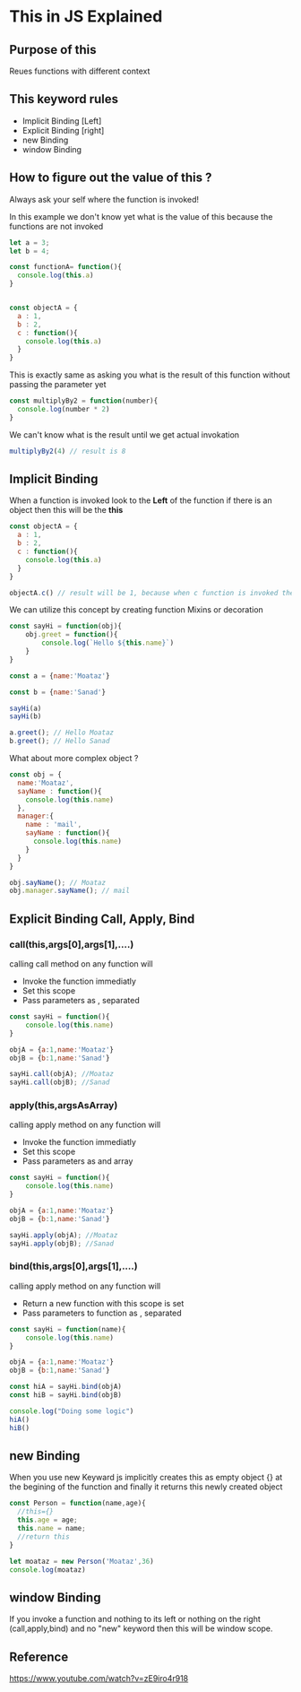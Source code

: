 # This in JS Explained

## Purpose of this

Reues functions with different context

## This keyword rules

- Implicit Binding [Left]
- Explicit Binding [right]
- new Binding
- window Binding

## How to figure out the value of this ? 

Always ask your self where the function is invoked!

In this example we don't know yet what is the value of this because the functions are not invoked

```js
let a = 3;
let b = 4;

const functionA= function(){
  console.log(this.a)
}


const objectA = {
  a : 1,
  b : 2,
  c : function(){
    console.log(this.a)
  }
}
```

This is exactly same as asking you what is the result of this function without passing the parameter yet

```js
const multiplyBy2 = function(number){
  console.log(number * 2)
}
```

We can't know what is the result until we get actual invokation

```js
multiplyBy2(4) // result is 8
```

## Implicit Binding

When a function is invoked look to the **Left** of the function if there is an object then this will be the **this**

```js
const objectA = {
  a : 1,
  b : 2,
  c : function(){
    console.log(this.a)
  }
}

objectA.c() // result will be 1, because when c function is invoked the left of the function is objectA which will act as this, since we are calling this.a then the value will be 1
```

We can utilize this concept by creating function Mixins or decoration

```js
const sayHi = function(obj){
    obj.greet = function(){
        console.log(`Hello ${this.name}`)
    }
}

const a = {name:'Moataz'}

const b = {name:'Sanad'}

sayHi(a)
sayHi(b)

a.greet(); // Hello Moataz
b.greet(); // Hello Sanad

```

What about more complex object ?

```js
const obj = {
  name:'Moataz',
  sayName : function(){
    console.log(this.name)
  },
  manager:{
    name : 'mail',
    sayName : function(){
      console.log(this.name)
    }
  }
}

obj.sayName(); // Moataz
obj.manager.sayName(); // mail
```

## Explicit Binding Call, Apply, Bind

### call(this,args[0],args[1],....)

calling call method on any function will 

- Invoke the function immediatly
- Set this scope
- Pass parameters as , separated

```js
const sayHi = function(){
    console.log(this.name)
}

objA = {a:1,name:'Moataz'}
objB = {b:1,name:'Sanad'}

sayHi.call(objA); //Moataz
sayHi.call(objB); //Sanad
```

### apply(this,argsAsArray)

calling apply method on any function will 

- Invoke the function immediatly
- Set this scope
- Pass parameters as and array

```js
const sayHi = function(){
    console.log(this.name)
}

objA = {a:1,name:'Moataz'}
objB = {b:1,name:'Sanad'}

sayHi.apply(objA); //Moataz
sayHi.apply(objB); //Sanad
```

### bind(this,args[0],args[1],....)

calling apply method on any function will 

- Return a new function with this scope is set
- Pass parameters to function as , separated

```js
const sayHi = function(name){
    console.log(this.name)
}

objA = {a:1,name:'Moataz'}
objB = {b:1,name:'Sanad'}

const hiA = sayHi.bind(objA)
const hiB = sayHi.bind(objB)

console.log("Doing some logic")
hiA()
hiB()

```

## new Binding

When you use new Keyward js implicitly creates this as empty object {} at the begining of the function and finally it returns this newly created object

```js
const Person = function(name,age){
  //this={}
  this.age = age;
  this.name = name;
  //return this
}

let moataz = new Person('Moataz',36)
console.log(moataz)
```

## window Binding

If you invoke a function and nothing to its left or nothing on the right (call,apply,bind) and no "new" keyword then this will be window scope.

## Reference

https://www.youtube.com/watch?v=zE9iro4r918
